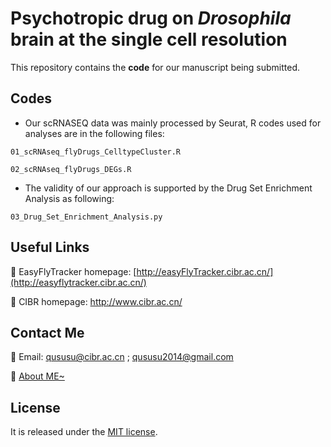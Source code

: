 # Psychotropic drug on *Drosophila* brain at the single cell resolution

This repository contains the **code** for our manuscript being submitted.

## **Codes**

- Our scRNASEQ data was mainly processed by Seurat, R codes used for analyses are in the following files:

`01_scRNAseq_flyDrugs_CelltypeCluster.R`

`02_scRNAseq_flyDrugs_DEGs.R` 

- The validity of our approach is supported by the Drug Set Enrichment Analysis as following:

`03_Drug_Set_Enrichment_Analysis.py`

## Useful Links

💜 EasyFlyTracker homepage: [http://easyFlyTracker.cibr.ac.cn/](http://easyflytracker.cibr.ac.cn/)

💜 CIBR homepage: http://www.cibr.ac.cn/

## **Contact Me**

💜 Email: qususu@cibr.ac.cn ; qususu2014@gmail.com

💜 [About ME~](https://scholar.google.com/citations?hl=zh-CN&user=vEVY-HMAAAAJ&view_op=list_works&sortby=pubdate)

## License

It is released under the [MIT license](https://github.com/azzhu/EasyFlyTracker/blob/master/LICENSE).

